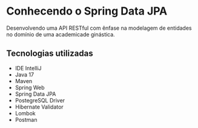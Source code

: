 # Conhecendo o Spring Data JPA
Desenvolvendo uma API RESTful com ênfase na modelagem 
de entidades no domínio de uma academicade ginástica.

## Tecnologias utilizadas
* IDE IntelliJ
* Java 17
* Maven
* Spring Web
* Spring Data JPA
* PostegreSQL Driver
* Hibernate Validator
* Lombok
* Postman